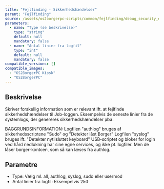 ```yaml
---
title: "Fejlfinding - Sikkerhedshændelser"
parent: "Fejlfinding"
source: /assets/os2borgerpc-scripts/common/fejlfinding/debug_security_events.sh
parameters:
  - name: "Type (se beskrivelse)"
    type: "string"
    default: null
    mandatory: false
  - name: "Antal linier fra logfil"
    type: "int"
    default: null
    mandatory: false
compatible_versions: []
compatible_images:
  - "OS2BorgerPC Kiosk"
  - "OS2BorgerPC"
---
```


## Beskrivelse
Skriver forskellig information som er relevant ift. at fejlfinde sikkerhedshændelser til Job-loggen. 
Eksempelvis de seneste linier fra de systemlogs, der genereres sikkerhedshændelser pba.

BAGGRUNDSINFORMATION:
Logfilen "authlog" bruges af sikkerhedsscriptene "Sudo" og "Detekter låst Borger"
Logfilen "syslog" bruges ift. "Detekter nytilsluttet keyboard"
USB-scriptet og bloker for login ved hård nedlukning har sine egne services, og ikke pt. logfiler. Men de låser borger-kontoen, som så kan læses fra authlog.

## Parametre
- Type: Vælg ml. all, authlog, syslog, sudo eller usermod
- Antal linier fra logfil:
Eksempelvis 250
